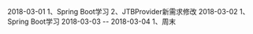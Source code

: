2018-03-01
1、Spring Boot学习
2、JTBProvider新需求修改
2018-03-02
1、Spring Boot学习
2018-03-03 -- 2018-03-04
1、周末